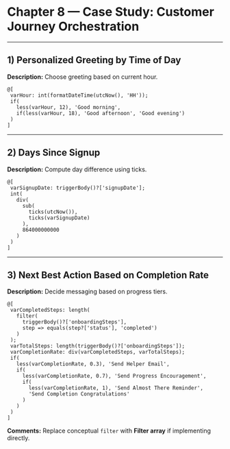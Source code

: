 # Chapter 8 — Case Study: Customer Journey Orchestration

---

## 1) Personalized Greeting by Time of Day
**Description:** Choose greeting based on current hour.

```plaintext
@[
 varHour: int(formatDateTime(utcNow(), 'HH'));
 if(
   less(varHour, 12), 'Good morning',
   if(less(varHour, 18), 'Good afternoon', 'Good evening')
 )
]
```

---

## 2) Days Since Signup
**Description:** Compute day difference using ticks.

```plaintext
@[
 varSignupDate: triggerBody()?['signupDate'];
 int(
   div(
     sub(
       ticks(utcNow()),
       ticks(varSignupDate)
     ),
     864000000000
   )
 )
]
```

---

## 3) Next Best Action Based on Completion Rate
**Description:** Decide messaging based on progress tiers.

```plaintext
@[
 varCompletedSteps: length(
   filter(
     triggerBody()?['onboardingSteps'],
     step => equals(step?['status'], 'completed')
   )
 );
 varTotalSteps: length(triggerBody()?['onboardingSteps']);
 varCompletionRate: div(varCompletedSteps, varTotalSteps);
 if(
   less(varCompletionRate, 0.3), 'Send Helper Email',
   if(
     less(varCompletionRate, 0.7), 'Send Progress Encouragement',
     if(
       less(varCompletionRate, 1), 'Send Almost There Reminder',
       'Send Completion Congratulations'
     )
   )
 )
]
```

**Comments:** Replace conceptual `filter` with **Filter array** if implementing directly.
